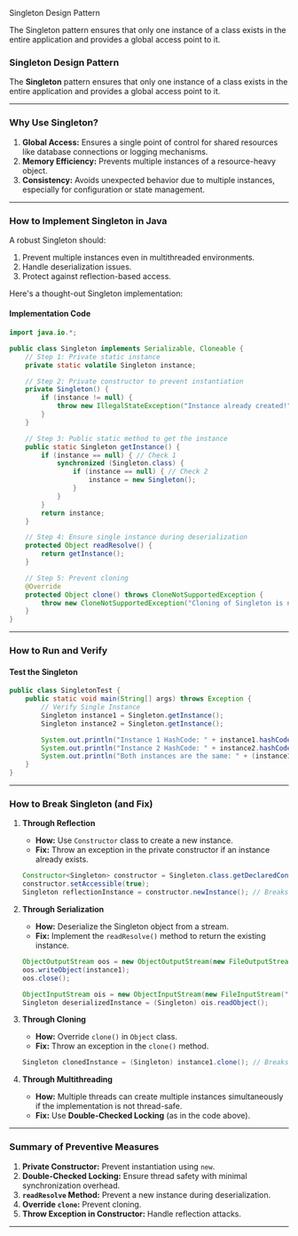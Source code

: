 Singleton Design Pattern

The Singleton pattern ensures that only one instance of a class exists in the entire application and provides a global access point to it.

### **Singleton Design Pattern**

The **Singleton** pattern ensures that only one instance of a class exists in the entire application and provides a global access point to it.  

---

### **Why Use Singleton?**
1. **Global Access:** Ensures a single point of control for shared resources like database connections or logging mechanisms.
2. **Memory Efficiency:** Prevents multiple instances of a resource-heavy object.
3. **Consistency:** Avoids unexpected behavior due to multiple instances, especially for configuration or state management.

---

### **How to Implement Singleton in Java**

A robust Singleton should:
1. Prevent multiple instances even in multithreaded environments.
2. Handle deserialization issues.
3. Protect against reflection-based access.

Here's a thought-out Singleton implementation:

#### **Implementation Code**
```java
import java.io.*;

public class Singleton implements Serializable, Cloneable {
    // Step 1: Private static instance
    private static volatile Singleton instance;

    // Step 2: Private constructor to prevent instantiation
    private Singleton() {
        if (instance != null) {
            throw new IllegalStateException("Instance already created!");
        }
    }

    // Step 3: Public static method to get the instance
    public static Singleton getInstance() {
        if (instance == null) { // Check 1
            synchronized (Singleton.class) {
                if (instance == null) { // Check 2
                    instance = new Singleton();
                }
            }
        }
        return instance;
    }

    // Step 4: Ensure single instance during deserialization
    protected Object readResolve() {
        return getInstance();
    }

    // Step 5: Prevent cloning
    @Override
    protected Object clone() throws CloneNotSupportedException {
        throw new CloneNotSupportedException("Cloning of Singleton is not allowed!");
    }
}
```

---

### **How to Run and Verify**

#### **Test the Singleton**
```java
public class SingletonTest {
    public static void main(String[] args) throws Exception {
        // Verify Single Instance
        Singleton instance1 = Singleton.getInstance();
        Singleton instance2 = Singleton.getInstance();

        System.out.println("Instance 1 HashCode: " + instance1.hashCode());
        System.out.println("Instance 2 HashCode: " + instance2.hashCode());
        System.out.println("Both instances are the same: " + (instance1 == instance2));
    }
}
```

---

### **How to Break Singleton (and Fix)**

1. **Through Reflection**
   - **How:** Use `Constructor` class to create a new instance.
   - **Fix:** Throw an exception in the private constructor if an instance already exists.

   ```java
   Constructor<Singleton> constructor = Singleton.class.getDeclaredConstructor();
   constructor.setAccessible(true);
   Singleton reflectionInstance = constructor.newInstance(); // Breaks Singleton
   ```

2. **Through Serialization**
   - **How:** Deserialize the Singleton object from a stream.
   - **Fix:** Implement the `readResolve()` method to return the existing instance.

   ```java
   ObjectOutputStream oos = new ObjectOutputStream(new FileOutputStream("singleton.ser"));
   oos.writeObject(instance1);
   oos.close();

   ObjectInputStream ois = new ObjectInputStream(new FileInputStream("singleton.ser"));
   Singleton deserializedInstance = (Singleton) ois.readObject();
   ```

3. **Through Cloning**
   - **How:** Override `clone()` in `Object` class.
   - **Fix:** Throw an exception in the `clone()` method.

   ```java
   Singleton clonedInstance = (Singleton) instance1.clone(); // Breaks Singleton
   ```

4. **Through Multithreading**
   - **How:** Multiple threads can create multiple instances simultaneously if the implementation is not thread-safe.
   - **Fix:** Use **Double-Checked Locking** (as in the code above).

---

### **Summary of Preventive Measures**
1. **Private Constructor:** Prevent instantiation using `new`.
2. **Double-Checked Locking:** Ensure thread safety with minimal synchronization overhead.
3. **`readResolve` Method:** Prevent a new instance during deserialization.
4. **Override `clone`:** Prevent cloning.
5. **Throw Exception in Constructor:** Handle reflection attacks.

---

